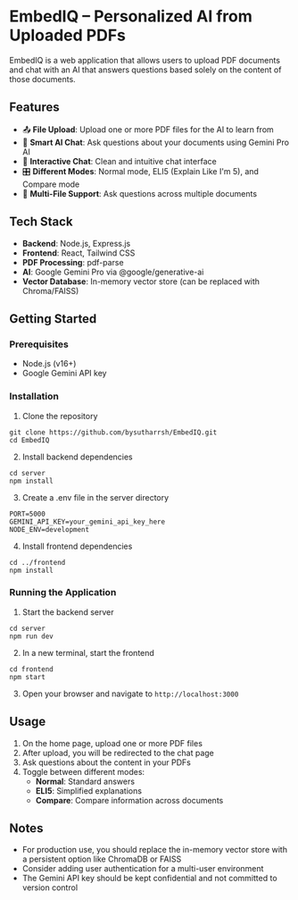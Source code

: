 # EmbedIQ – Personalized AI from Uploaded PDFs

EmbedIQ is a web application that allows users to upload PDF documents and chat with an AI that answers questions based solely on the content of those documents.

## Features

- 📤 **File Upload**: Upload one or more PDF files for the AI to learn from
- 🧠 **Smart AI Chat**: Ask questions about your documents using Gemini Pro AI
- 💬 **Interactive Chat**: Clean and intuitive chat interface
- 🎛️ **Different Modes**: Normal mode, ELI5 (Explain Like I'm 5), and Compare mode
- 🧩 **Multi-File Support**: Ask questions across multiple documents

## Tech Stack

- **Backend**: Node.js, Express.js
- **Frontend**: React, Tailwind CSS
- **PDF Processing**: pdf-parse
- **AI**: Google Gemini Pro via @google/generative-ai
- **Vector Database**: In-memory vector store (can be replaced with Chroma/FAISS)

## Getting Started

### Prerequisites

- Node.js (v16+)
- Google Gemini API key

### Installation

1. Clone the repository
```
git clone https://github.com/bysutharrsh/EmbedIQ.git
cd EmbedIQ
```

2. Install backend dependencies
```
cd server
npm install
```

3. Create a .env file in the server directory
```
PORT=5000
GEMINI_API_KEY=your_gemini_api_key_here
NODE_ENV=development
```

4. Install frontend dependencies
```
cd ../frontend
npm install
```

### Running the Application

1. Start the backend server
```
cd server
npm run dev
```

2. In a new terminal, start the frontend
```
cd frontend
npm start
```

3. Open your browser and navigate to `http://localhost:3000`

## Usage

1. On the home page, upload one or more PDF files
2. After upload, you will be redirected to the chat page
3. Ask questions about the content in your PDFs
4. Toggle between different modes:
   - **Normal**: Standard answers
   - **ELI5**: Simplified explanations
   - **Compare**: Compare information across documents

## Notes

- For production use, you should replace the in-memory vector store with a persistent option like ChromaDB or FAISS
- Consider adding user authentication for a multi-user environment
- The Gemini API key should be kept confidential and not committed to version control 